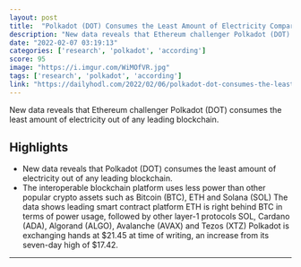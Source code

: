 ```yaml
---
layout: post
title:  "Polkadot (DOT) Consumes the Least Amount of Electricity Compared to Other Top Chains, According to New Research"
description: "New data reveals that Ethereum challenger Polkadot (DOT) consumes the least amount of electricity out of any leading blockchain."
date: "2022-02-07 03:19:13"
categories: ['research', 'polkadot', 'according']
score: 95
image: "https://i.imgur.com/WiMOfVR.jpg"
tags: ['research', 'polkadot', 'according']
link: "https://dailyhodl.com/2022/02/06/polkadot-dot-consumes-the-least-amount-of-electricity-compared-to-other-top-chains-according-to-new-research/"
---
```


New data reveals that Ethereum challenger Polkadot (DOT) consumes the least amount of electricity out of any leading blockchain.

## Highlights

- New data reveals that Polkadot (DOT) consumes the least amount of electricity out of any leading blockchain.
- The interoperable blockchain platform uses less power than other popular crypto assets such as Bitcoin (BTC), ETH and Solana (SOL) The data shows leading smart contract platform ETH is right behind BTC in terms of power usage, followed by other layer-1 protocols SOL, Cardano (ADA), Algorand (ALGO), Avalanche (AVAX) and Tezos (XTZ) Polkadot is exchanging hands at $21.45 at time of writing, an increase from its seven-day high of $17.42.

---
